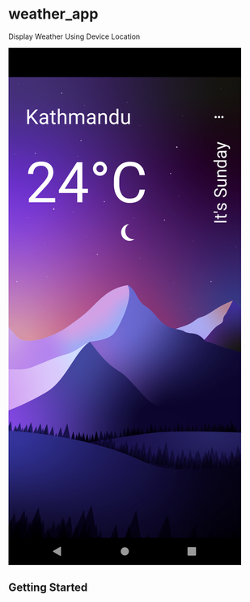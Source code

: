 # weather_app

Display Weather Using Device Location

![screenshot](./screenshot/weatherapp.png)

## Getting Started


